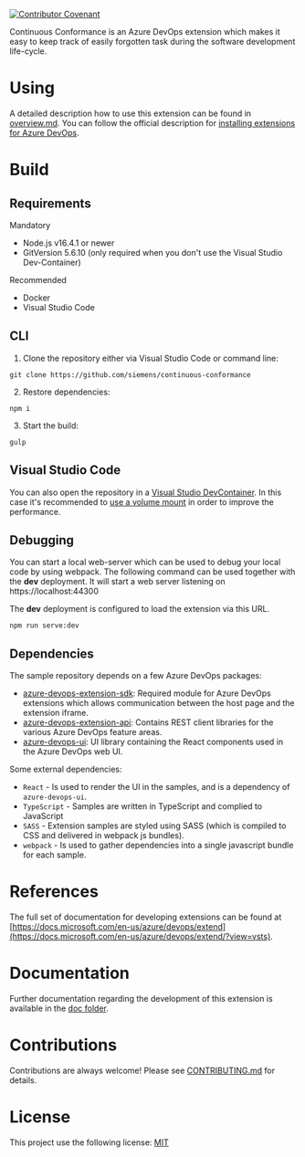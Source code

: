 <!--- 
    SPDX-FileCopyrightText: 2022 Siemens AG
    SPDX-License-Identifier: MIT 
-->

[![Contributor Covenant](https://img.shields.io/badge/Contributor%20Covenant-2.1-4baaaa.svg)](code_of_conduct.md)

Continuous Conformance is an Azure DevOps extension which makes it easy to keep track of easily forgotten task during the software development life-cycle.

# Using

A detailed description how to use this extension can be found in [overview.md](overview.md). You can follow the official description for [installing extensions for Azure DevOps](https://docs.microsoft.com/en-us/azure/devops/marketplace/install-extension?view=azure-devops&tabs=browser).

# Build

## Requirements

Mandatory
- Node.js v16.4.1 or newer
- GitVersion 5.6.10 (only required when you don't use the Visual Studio Dev-Container)

Recommended
- Docker
- Visual Studio Code


## CLI
1. Clone the repository either via Visual Studio Code or command line:
```shell
git clone https://github.com/siemens/continuous-conformance
```

2. Restore dependencies:
```shell
npm i
```

3. Start the build:
```shell
gulp
```

## Visual Studio Code

You can also open the repository in a [Visual Studio DevContainer](https://code.visualstudio.com/docs/remote/containers).
In this case it's recommended to [use a volume mount](https://code.visualstudio.com/docs/remote/containers-advanced#_use-clone-repository-in-container-volume) in order to improve the performance.


## Debugging
You can start a local web-server which can be used to debug your local code by using webpack.
The following command can be used together with the **dev** deployment. It will start a web server listening on https://localhost:44300

The **dev** deployment is configured to load the extension via this URL.
```shell
npm run serve:dev
```

## Dependencies

The sample repository depends on a few Azure DevOps packages:

- [azure-devops-extension-sdk](https://github.com/Microsoft/azure-devops-extension-sdk): Required module for Azure DevOps extensions which allows communication between the host page and the extension iframe.
- [azure-devops-extension-api](https://github.com/Microsoft/azure-devops-extension-api): Contains REST client libraries for the various Azure DevOps feature areas.
- [azure-devops-ui](https://developer.microsoft.com/azure-devops): UI library containing the React components used in the Azure DevOps web UI.

Some external dependencies:

- `React` - Is used to render the UI in the samples, and is a dependency of `azure-devops-ui`.
- `TypeScript` - Samples are written in TypeScript and complied to JavaScript
- `SASS` - Extension samples are styled using SASS (which is compiled to CSS and delivered in webpack js bundles).
- `webpack` - Is used to gather dependencies into a single javascript bundle for each sample.

# References

The full set of documentation for developing extensions can be found at [https://docs.microsoft.com/en-us/azure/devops/extend](https://docs.microsoft.com/en-us/azure/devops/extend/?view=vsts).


# Documentation

Further documentation regarding the development of this extension is available in the [doc folder](docs/README.md).


# Contributions
Contributions are always welcome! Please see [CONTRIBUTING.md](CONTRIBUTING.md) for details.

# License

This project use the following license: [MIT](LICENSE.md)